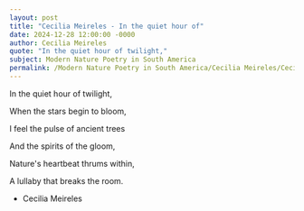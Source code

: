 ```yaml
---
layout: post
title: "Cecilia Meireles - In the quiet hour of"
date: 2024-12-28 12:00:00 -0000
author: Cecilia Meireles
quote: "In the quiet hour of twilight,"
subject: Modern Nature Poetry in South America
permalink: /Modern Nature Poetry in South America/Cecilia Meireles/Cecilia Meireles - In the quiet hour of
---
```


In the quiet hour of twilight,

When the stars begin to bloom,

I feel the pulse of ancient trees

And the spirits of the gloom,

Nature's heartbeat thrums within,

A lullaby that breaks the room.

- Cecilia Meireles
